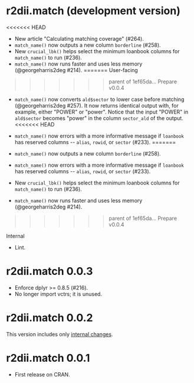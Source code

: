 # r2dii.match (development version)

<<<<<<< HEAD
* New article "Calculating matching coverage" (#264).
* `match_name()` now outputs a new column `borderline` (#258).
* New `crucial_lbk()` helps select the minimum loanbook columns for
  `match_name()` to run (#236).
* `match_name()` now runs faster and uses less memory (@georgeharris2deg #214).
=======
User-facing

>>>>>>> parent of 1ef65da... Prepare v0.0.4
* `match_name()` now converts `ald$sector` to lower case before matching
  (@georgeharris2deg #257). It now returns identical output with, for example, 
  either "POWER" or "power". Notice that the input "POWER" in `ald$sector`
  becomes "power" in the column `sector_ald` of the output.
<<<<<<< HEAD
* `match_name()` now errors with a more informative message if `loanbook` has
  reserved columns -- `alias`, `rowid`, or `sector` (#233).
=======

* `match_name()` now outputs a new column `borderline` (#258).

* `match_name()` now errors with a more informative message if `loanbook` has
  reserved columns -- `alias`, `rowid`, or `sector` (#233).

* New `crucial_lbk()` helps select the minimum loanbook columns for
  `match_name()` to run (#236).

* `match_name()` now runs faster and uses less memory (@georgeharris2deg #214).
>>>>>>> parent of 1ef65da... Prepare v0.0.4

Internal

* Lint.

# r2dii.match 0.0.3

* Enforce dplyr >= 0.8.5 (#216).
* No longer import vctrs; it is unused.

# r2dii.match 0.0.2

This version includes only [internal changes](https://github.com/2DegreesInvesting/r2dii.match/releases/tag/v0.0.2). 

# r2dii.match 0.0.1

* First release on CRAN.
